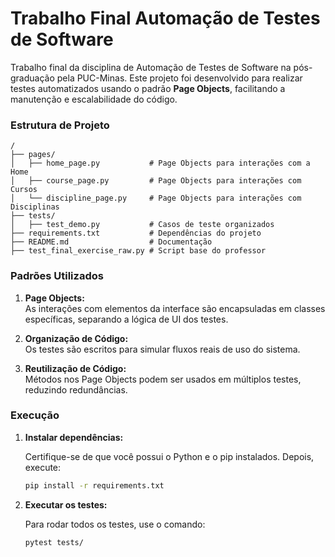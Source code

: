 # Trabalho Final Automação de Testes de Software

Trabalho final da disciplina de Automação de Testes de Software na pós-graduação pela PUC-Minas. Este projeto foi desenvolvido para realizar testes automatizados usando o padrão **Page Objects**, facilitando a manutenção e escalabilidade do código.

### Estrutura de Projeto

```plaintext
/
├── pages/
│   ├── home_page.py           # Page Objects para interações com a Home
│   ├── course_page.py         # Page Objects para interações com Cursos
│   └── discipline_page.py     # Page Objects para interações com Disciplinas
├── tests/
│   ├── test_demo.py           # Casos de teste organizados
├── requirements.txt           # Dependências do projeto
├── README.md                  # Documentação
├── test_final_exercise_raw.py # Script base do professor
```

### Padrões Utilizados

1. **Page Objects:**  
   As interações com elementos da interface são encapsuladas em classes específicas, separando a lógica de UI dos testes.

2. **Organização de Código:**  
   Os testes são escritos para simular fluxos reais de uso do sistema.

3. **Reutilização de Código:**  
   Métodos nos Page Objects podem ser usados em múltiplos testes, reduzindo redundâncias.

### Execução

1. **Instalar dependências:**

   Certifique-se de que você possui o Python e o pip instalados. Depois, execute:

   ```bash
   pip install -r requirements.txt
   ```

2. **Executar os testes:**

   Para rodar todos os testes, use o comando:

   ```bash
   pytest tests/
   ```
